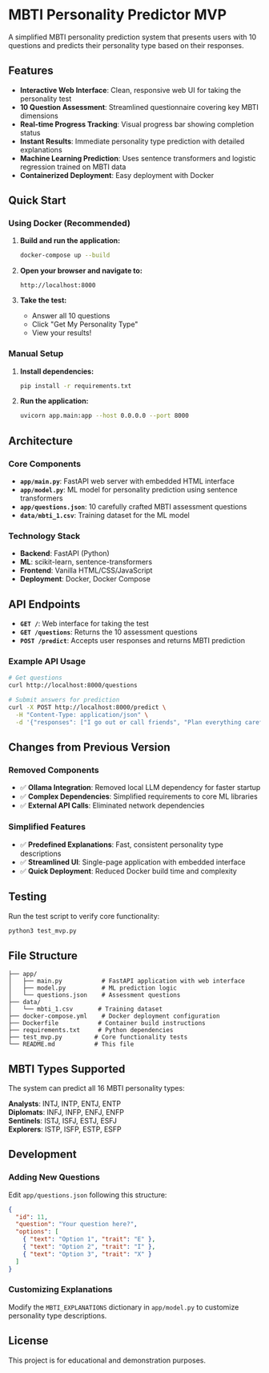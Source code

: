 # MBTI Personality Predictor MVP

A simplified MBTI personality prediction system that presents users with 10 questions and predicts their personality type based on their responses.

## Features

- **Interactive Web Interface**: Clean, responsive web UI for taking the personality test
- **10 Question Assessment**: Streamlined questionnaire covering key MBTI dimensions
- **Real-time Progress Tracking**: Visual progress bar showing completion status
- **Instant Results**: Immediate personality type prediction with detailed explanations
- **Machine Learning Prediction**: Uses sentence transformers and logistic regression trained on MBTI data
- **Containerized Deployment**: Easy deployment with Docker

## Quick Start

### Using Docker (Recommended)

1. **Build and run the application:**
   ```bash
   docker-compose up --build
   ```

2. **Open your browser and navigate to:**
   ```
   http://localhost:8000
   ```

3. **Take the test:**
   - Answer all 10 questions
   - Click "Get My Personality Type"
   - View your results!

### Manual Setup

1. **Install dependencies:**
   ```bash
   pip install -r requirements.txt
   ```

2. **Run the application:**
   ```bash
   uvicorn app.main:app --host 0.0.0.0 --port 8000
   ```

## Architecture

### Core Components

- **`app/main.py`**: FastAPI web server with embedded HTML interface
- **`app/model.py`**: ML model for personality prediction using sentence transformers
- **`app/questions.json`**: 10 carefully crafted MBTI assessment questions
- **`data/mbti_1.csv`**: Training dataset for the ML model

### Technology Stack

- **Backend**: FastAPI (Python)
- **ML**: scikit-learn, sentence-transformers
- **Frontend**: Vanilla HTML/CSS/JavaScript
- **Deployment**: Docker, Docker Compose

## API Endpoints

- **`GET /`**: Web interface for taking the test
- **`GET /questions`**: Returns the 10 assessment questions
- **`POST /predict`**: Accepts user responses and returns MBTI prediction

### Example API Usage

```bash
# Get questions
curl http://localhost:8000/questions

# Submit answers for prediction
curl -X POST http://localhost:8000/predict \
  -H "Content-Type: application/json" \
  -d '{"responses": ["I go out or call friends", "Plan everything carefully", ...]}'
```

## Changes from Previous Version

### Removed Components
- ✅ **Ollama Integration**: Removed local LLM dependency for faster startup
- ✅ **Complex Dependencies**: Simplified requirements to core ML libraries
- ✅ **External API Calls**: Eliminated network dependencies

### Simplified Features
- ✅ **Predefined Explanations**: Fast, consistent personality type descriptions
- ✅ **Streamlined UI**: Single-page application with embedded interface
- ✅ **Quick Deployment**: Reduced Docker build time and complexity

## Testing

Run the test script to verify core functionality:

```bash
python3 test_mvp.py
```

## File Structure

```
├── app/
│   ├── main.py           # FastAPI application with web interface
│   ├── model.py          # ML prediction logic
│   └── questions.json    # Assessment questions
├── data/
│   └── mbti_1.csv       # Training dataset
├── docker-compose.yml    # Docker deployment configuration
├── Dockerfile           # Container build instructions
├── requirements.txt     # Python dependencies
├── test_mvp.py         # Core functionality tests
└── README.md           # This file
```

## MBTI Types Supported

The system can predict all 16 MBTI personality types:

**Analysts**: INTJ, INTP, ENTJ, ENTP  
**Diplomats**: INFJ, INFP, ENFJ, ENFP  
**Sentinels**: ISTJ, ISFJ, ESTJ, ESFJ  
**Explorers**: ISTP, ISFP, ESTP, ESFP  

## Development

### Adding New Questions

Edit `app/questions.json` following this structure:

```json
{
  "id": 11,
  "question": "Your question here?",
  "options": [
    { "text": "Option 1", "trait": "E" },
    { "text": "Option 2", "trait": "I" },
    { "text": "Option 3", "trait": "X" }
  ]
}
```

### Customizing Explanations

Modify the `MBTI_EXPLANATIONS` dictionary in `app/model.py` to customize personality type descriptions.

## License

This project is for educational and demonstration purposes.
